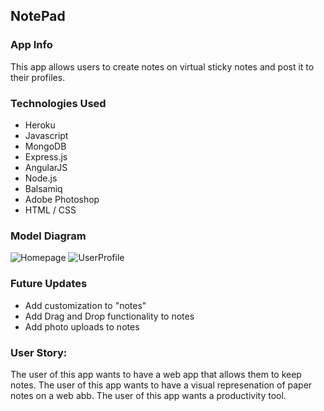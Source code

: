 ## NotePad


### App Info

This app allows users to create notes on virtual sticky notes and post it to their profiles.




### Technologies Used

- Heroku
- Javascript
- MongoDB
- Express.js
- AngularJS
- Node.js
- Balsamiq
- Adobe Photoshop
- HTML / CSS


### Model Diagram
![Homepage](http://i.imgur.com/koxsYqE.png)
![UserProfile](http://i.imgur.com/stONadK.png)


###  Future Updates
 - Add customization to "notes"
 - Add Drag and Drop functionality to notes
 - Add photo uploads to notes


### User Story:

The user of this app wants to have a web app that allows them to keep notes.
The user of this app wants to have a visual represenation of paper notes on a web abb.
The user of this app wants a productivity tool.


